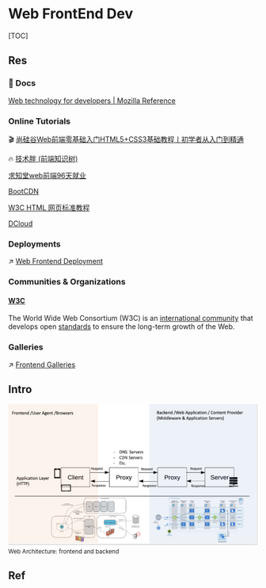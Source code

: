 # Web FrontEnd Dev

[TOC]



## Res
### 📂 Docs
[Web technology for developers | Mozilla Reference](https://developer.mozilla.org/en-US/docs/Web)


### Online Tutorials
🎬 [尚硅谷Web前端零基础入门HTML5+CSS3基础教程丨初学者从入门到精通](https://www.bilibili.com/video/BV1XJ411X7Ud?p=49&share_source=copy_web&vd_source=7740584ebdab35221363fc24d1582d9d)

🔥 [技术胖 (前端知识树)](https://gitee.com/jishupang/web_atlas#技术胖的前端学习路径) 

[求知堂web前端96天就业](https://www.bilibili.com/video/BV1i7411Z7d8?p=2&share_source=copy_web)

[BootCDN](https://www.bootcdn.cn)

[W3C HTML 网页标准教程](http://www.w3chtml.com/) 

[DCloud](https://www.dcloud.io)


### Deployments
↗ [Web Frontend Deployment](../👁️%20Operations%20Management/🛬%20Deployment/Web%20Frontend%20Deployment/Web%20Frontend%20Deployment.md)


### Communities & Organizations
#### [W3C](https://www.w3.org)
The World Wide Web Consortium (W3C) is an [international community](https://www.w3.org/Consortium/facts) that develops open [standards](https://www.w3.org/TR/) to ensure the long-term growth of the Web.


### Galleries
↗ [Frontend Galleries](../🏇%20Galleries/Web%20Application%20Galleries/Web%20Frontend%20Galleries/Frontend%20Galleries.md)



## Intro
![](../../../Assets/Pics/Screenshot%202023-03-19%20at%203.39.35%20PM.png)
<small>Web Architecture: frontend and backend</small>



## Ref
[功能实现-解除页面禁止复制功能]: https://segmentfault.com/a/1190000039087909
